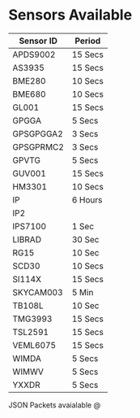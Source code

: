 # Sensors Available
| Sensor ID    | Period     |
| -----------  | ---------- |
| APDS9002     | 15 Secs    |
| AS3935       | 15 Secs    |
| BME280       | 10 Secs    |
| BME680       | 10 Secs    |
| GL001        | 15 Secs    |
| GPGGA        |  5 Secs    |
| GPSGPGGA2    |  3 Secs    |
| GPSGPRMC2    |  3 Secs    |
| GPVTG        |  5 Secs    |
| GUV001       | 15 Secs    |
| HM3301       | 10 Secs    |
| IP           |  6 Hours   |
| IP2 |        |  6 Hours   |
| IPS7100      |  1 Sec     |
| LIBRAD       | 30 Sec     |
| RG15         | 10 Sec     |
| SCD30        | 10 Secs    |
| SI114X       | 15 Secs    |
| SKYCAM003    |  5 Min     |
| TB108L       | 10 Sec     |
| TMG3993      | 15 Secs    |
| TSL2591      | 15 Secs    |
| VEML6075     | 15 Secs    |
| WIMDA        |  5 Secs    |
| WIMWV        |  5 Secs    |
| YXXDR        |  5 Secs    |


JSON Packets avaialable @ 
